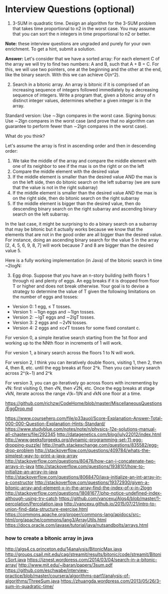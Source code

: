 # Interview Questions (optional)

1. 3-SUM in quadratic time. Design an algorithm for the 3-SUM problem that takes time proportional to n2 in the worst case. You may assume that you can sort the n integers in time proportional to n2 or better.

**Note:** these interview questions are ungraded and purely for your own enrichment. To get a hint, submit a solution.

**Answer:** Let's consider that we have a sorted array:
For each element C of the array we will try to find two numbers: A and B, such that A + B = C.
For this, we will use two pointers, one at the beginning and the other at the end, like the binary search. With this we can achieve O(n^2).

2. Search in a bitonic array. An array is bitonic if it is comprised of an increasing sequence of integers followed immediately by a decreasing sequence of integers. Write a program that, given a bitonic array of n distinct integer values, determines whether a given integer is in the array.

Standard version: Use ∼3lgn compares in the worst case.
Signing bonus: Use ∼2lgn compares in the worst case (and prove that no algorithm can guarantee to perform fewer than ∼2lgn compares in the worst case).

What do you think?

Let's assume the array is first in ascending order and then in descending order:

1. We take the middle of the array and compare the middle element with one of its neighbor to see if the max is on the right or on the left
2. Compare the middle element with the desired value
3. If the middle element is smaller than the desired value AND the max is on the left side, then do bitonic search on the left subarray (we are sure that the value is not in the right subarray)
4. If the middle element is smaller than the desired value AND the max is on the right side, then do bitonic search on the right subarray
5. If the middle element is bigger than the desired value, then do descending binary search on the right subarray and ascending binary search on the left subarray.

In the last case, it might be surprising to do a binary search on a subarray that may be bitonic but it actually works because we know that the elements that are not in the good order are all bigger than the desired value. For instance, doing an ascending binary search for the value 5 in the array [2, 4, 5, 6, 9, 8, 7] will work because 7 and 8 are bigger than the desired value 5.

Here is a fully working implementation (in Java) of the bitonic search in time ~2logN:


3. Egg drop. Suppose that you have an n-story building (with floors 1 through n) and plenty of eggs. An egg breaks if it is dropped from floor T or higher and does not break otherwise. Your goal is to devise a strategy to determine the value of T given the following limitations on the number of eggs and tosses:

* Version 0: 1 egg, ≤ T tosses.
* Version 1: ∼1lgn eggs and ∼1lgn tosses.
* Version 2: ∼lgT eggs and ∼2lgT tosses.
* Version 3: 2 eggs and ∼2√N tosses.
* Version 4: 2 eggs and ≤c√T tosses for some fixed constant c.

For version 0, a simple iterative search starting from the 1st floor and working up to the NNth floor in increments of 1 will work.

For version 1, a binary search across the floors 1 to N will work.

For version 2, I think you can iteratively double floors, visiting 1, then 2, then 4, then 8, etc. until the egg breaks at floor 2^k. Then you can binary search across 2^(k−1) and 2^k

For version 3, you can go iteratively go across floors with incrementing by √N: first visiting 0, then √N, then √2N, etc. Once the egg breaks at stage √kN, iterate across the range √(k−1)N and √kN one floor at a time.



https://github.com/richzw/CodeHome/blob/master/MiscellaneousQuestions/EggDrop.md

https://www.coursehero.com/file/p33auol/Score-Explanation-Answer-Total-000-000-Question-Explanation-Hints-Standard/
https://www.studyblue.com/notes/note/n/physics-12e-solutions-manual-all-chapters/file/292345
http://datagenetics.com/blog/july22012/index.html
http://www.geeksforgeeks.org/dynamic-programming-set-11-egg-dropping-puzzle/
http://math.stackexchange.com/questions/835582/egg-drop-problem
http://stackoverflow.com/questions/409784/whats-the-simplest-way-to-print-a-java-array
http://stackoverflow.com/questions/80476/how-can-i-concatenate-two-arrays-in-java
http://stackoverflow.com/questions/1938101/how-to-initialize-an-array-in-java
http://stackoverflow.com/questions/8068470/java-initialize-an-int-array-in-a-constructor
http://stackoverflow.com/questions/19372930/given-a-bitonic-array-and-element-x-in-the-array-find-the-index-of-x-in-2logn
http://stackoverflow.com/questions/18081677/php-notice-undefined-index-although-using-try-catch
https://github.com/vancexu/Algs4/blob/master/1-percolation/Percolation.java
http://vancexu.github.io/2015/07/21/intro-to-union-find-data-structure-exercise.html
https://commons.apache.org/proper/commons-lang/apidocs/src-html/org/apache/commons/lang3/ArrayUtils.html
https://docs.oracle.com/javase/tutorial/java/nutsandbolts/arrays.html


### how to create a bitonic array in java
http://algs4.cs.princeton.edu/14analysis/BitonicMax.java
http://groups.csail.mit.edu/cag/streamit/results/bitonic/code/streamit/BitonicSort.java
https://jznest.wordpress.com/2014/03/04/search-in-a-bitonic-array/
http://www.mit.edu/~ibaran/papers/3sum.pdf
https://github.com/eschwabe/interview-practice/blob/master/coursera/algorithms-part1/analysis-of-algorithms/ThreeSum.java
https://zhuangda.wordpress.com/2013/05/26/3-sum-in-quadratic-time/

